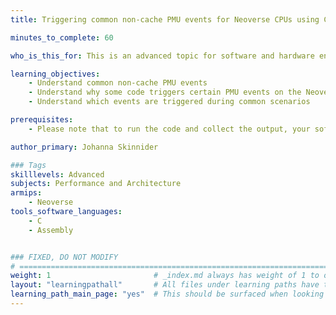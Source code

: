```yaml
---
title: Triggering common non-cache PMU events for Neoverse CPUs using C and Assembly 

minutes_to_complete: 60

who_is_this_for: This is an advanced topic for software and hardware engineers who want to understand why and how common non-cache PMU events are triggered.

learning_objectives: 
    - Understand common non-cache PMU events
    - Understand why some code triggers certain PMU events on the Neoverse N2 Core
    - Understand which events are triggered during common scenarios

prerequisites:
    - Please note that to run the code and collect the output, your software or debug environment needs some sort of printf() and console support. This example was created on an Arm internal simulation environment but could be run on any simulation environment with printf() support, or on actual hardware (with printf() support in the runtime software). Also please note that this code was run in a bare-metal environment in EL3 with minimal software overhead. If you are running this code on an operating system, like Linux, you may see slight variations in the PMU event counts due to potential software overhead with OS functionality.

author_primary: Johanna Skinnider

### Tags
skilllevels: Advanced
subjects: Performance and Architecture
armips:
    - Neoverse
tools_software_languages:
    - C
    - Assembly


### FIXED, DO NOT MODIFY
# ================================================================================
weight: 1                       # _index.md always has weight of 1 to order correctly
layout: "learningpathall"       # All files under learning paths have this same wrapper
learning_path_main_page: "yes"  # This should be surfaced when looking for related content. Only set for _index.md of learning path content.
---
```

